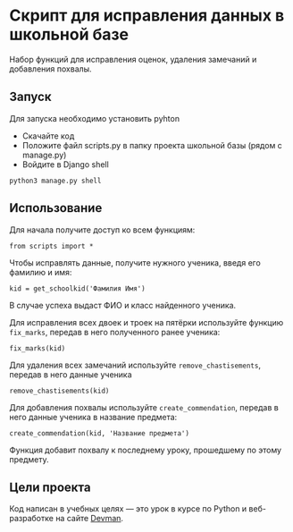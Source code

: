 # Скрипт для исправления данных в школьной базе

Набор функций для исправления оценок, удаления замечаний и добавления похвалы.

## Запуск
Для запуска необходимо установить pyhton 

- Скачайте код
- Положите файл scripts.py в папку проекта школьной базы (рядом с manage.py)
- Войдите в Django shell
```
python3 manage.py shell
```

## Использование
Для начала получите доступ ко всем функциям:
```
from scripts import *
```

Чтобы исправлять данные, получите нужного ученика, введя его фамилию и имя:
```
kid = get_schoolkid('Фамилия Имя')
```
В случае успеха выдаст ФИО и класс найденного ученика.

Для исправления всех двоек и троек на пятёрки используйте функцию `fix_marks`, передав в него полученного ранее ученика:
```
fix_marks(kid)
```
Для удаления всех замечаний используйте `remove_chastisements`, передав в него данные ученика
```
remove_chastisements(kid)
```
Для добавления похвалы используйте `create_commendation`, передав в него данные ученика в название предмета:
```
create_commendation(kid, 'Название предмета')
```
Функция добавит похвалу к последнему уроку, прошедшему по этому предмету.

## Цели проекта

Код написан в учебных целях — это урок в курсе по Python и веб-разработке на сайте [Devman](https://dvmn.org).
